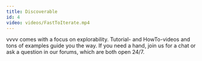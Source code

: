 ```yaml
---
title: Discoverable
id: 4
video: videos/FastToIterate.mp4
---
```


vvvv comes with a focus on explorability. Tutorial- and HowTo-videos and tons of examples guide you the way.
If you need a hand, join us for a chat or ask a question in our forums, which are both open 24/7.
